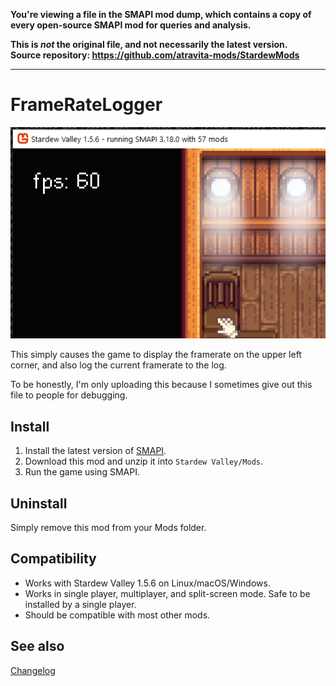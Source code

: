 **You're viewing a file in the SMAPI mod dump, which contains a copy of every open-source SMAPI mod
for queries and analysis.**

**This is _not_ the original file, and not necessarily the latest version.**  
**Source repository: https://github.com/atravita-mods/StardewMods**

----

FrameRateLogger
===========================
![Header image](docs/framerate.png)

This simply causes the game to display the framerate on the upper left corner, and also log the current framerate to the log.

To be honestly, I'm only uploading this because I sometimes give out this file to people for debugging.

## Install

1. Install the latest version of [SMAPI](https://smapi.io).
2. Download this mod and unzip it into `Stardew Valley/Mods`.
3. Run the game using SMAPI.

## Uninstall
Simply remove this mod from your Mods folder.

## Compatibility

* Works with Stardew Valley 1.5.6 on Linux/macOS/Windows.
* Works in single player, multiplayer, and split-screen mode. Safe to be installed by a single player.
* Should be compatible with most other mods. 

## See also

[Changelog](docs/Changelog.md)
